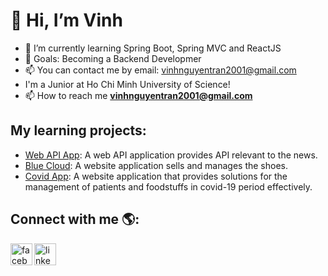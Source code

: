 
# 👋 Hi, I’m Vinh
* 🌱 I’m currently learning Spring Boot, Spring MVC and ReactJS 
* 🎯 Goals: Becoming a Backend Developmer
* 📫 You can contact me by email: vinhnguyentran2001@gmail.com
* I'm a Junior at Ho Chi Minh University of Science!
* 📫 How to reach me **vinhnguyentran2001@gmail.com**
## My learning projects: 
* [Web API App](https://github.com/vinhnguyen2001/NewsApp): A web API application provides API relevant to the news. 
* [Blue Cloud](https://github.com/vinhnguyen2001/Blue-Cloud): A website application sells and manages the shoes.
* [Covid App](https://github.com/vinhnguyen2001/Covid_Project-1): A website application that provides solutions for the management of patients and foodstuffs in
covid-19 period effectively.


## Connect with me 🌎:

[<img src="https://img.icons8.com/color/48/000000/facebook-new.png" alt ="facebook-icon" align="left" width="35px" />][facebook]
[<img src="https://img.icons8.com/color/48/000000/linkedin.png" alt ="linkedin-icon" align="left" width="35px" />][linkedin]

[facebook]: https://www.facebook.com/vinhntn2001
[linkedin]: www.linkedin.com/in/vinhntn2001
<!---
vinhnguyen2001/vinhnguyen2001 is a ✨ special ✨ repository because its `README.md` (this file) appears on your GitHub profile.
You can click the Preview link to take a look at your changes.
--->
